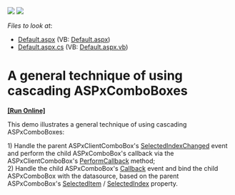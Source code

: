 <!-- default badges list -->
[![](https://img.shields.io/badge/Open_in_DevExpress_Support_Center-FF7200?style=flat-square&logo=DevExpress&logoColor=white)](https://supportcenter.devexpress.com/ticket/details/E2355)
[![](https://img.shields.io/badge/📖_How_to_use_DevExpress_Examples-e9f6fc?style=flat-square)](https://docs.devexpress.com/GeneralInformation/403183)
<!-- default badges end -->
<!-- default file list -->
*Files to look at*:

* [Default.aspx](./CS/WebSite/Default.aspx) (VB: [Default.aspx](./VB/WebSite/Default.aspx))
* [Default.aspx.cs](./CS/WebSite/Default.aspx.cs) (VB: [Default.aspx.vb](./VB/WebSite/Default.aspx.vb))
<!-- default file list end -->
# A general technique of using cascading ASPxComboBoxes
<!-- run online -->
**[[Run Online]](https://codecentral.devexpress.com/128532327/)**
<!-- run online end -->


<p>This demo illustrates a general technique of using cascading ASPxComboBoxes:</p>
<p>1) Handle the parent ASPxClientComboBox's <a href="http://documentation.devexpress.com/#AspNet/DevExpressWebASPxEditorsScriptsASPxClientComboBox_SelectedIndexChangedtopic">SelectedIndexChanged</a> event and perform the child ASPxComboBox's callback via the ASPxClientComboBox's <a href="http://documentation.devexpress.com/#AspNet/DevExpressWebASPxEditorsScriptsASPxClientComboBox_PerformCallbacktopic">PerformCallback</a> method;<br> 2) Handle the child ASPxComboBox's <a href="https://documentation.devexpress.com/#AspNet/DevExpressWebASPxAutoCompleteBoxBase_Callbacktopic">Callback</a> event and bind the child ASPxComboBox with the datasource, based on the parent ASPxComboBox's <a href="http://documentation.devexpress.com/#AspNet/DevExpressWebASPxEditorsASPxComboBox_SelectedItemtopic">SelectedItem</a> / <a href="http://documentation.devexpress.com/#AspNet/DevExpressWebASPxEditorsASPxComboBox_SelectedIndextopic">SelectedIndex</a> property.</p>

<br/>


